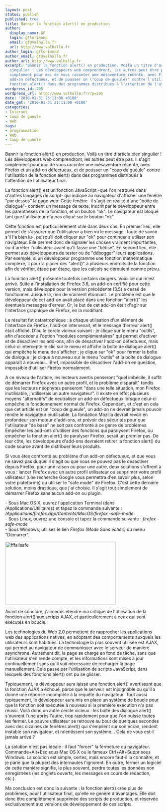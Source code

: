 ```yaml
---
layout: post
status: publish
published: true
title: Bannir la fonction alert() en production
author:
  display_name: GF
  login: gflorimond
  email: gf@valhalla.fr
  url: http://www.valhalla.fr
author_login: gflorimond
author_email: gf@valhalla.fr
author_url: http://www.valhalla.fr
excerpt: "Bannir la fonction alert() en production. Voilà un titre d'article bien
  singulier ! Les développeurs web comprendront, les autres peut être pas. Il s'agit
  simplement pour moi de vous raconter une mésaventure récente, avec Firefox et un
  add-on défectueux, et de pousser un \"coup de gueule\" contre l'utilisation de la
  fonction alert() dans des programmes distribués à l'attention de l'utilisateur final.\r\n\r\n"
wordpress_id: 295
wordpress_url: http://www.valhalla.fr/?p=295
date: '2010-01-31 23:11:00 +0100'
date_gmt: '2010-01-31 21:11:00 +0100'
categories:
- Internet
- Coup de gueule
- Web
tags:
- programmation
- Web
- Coup de gueule
---
```

<p>Bannir la fonction alert() en production. Voilà un titre d'article bien singulier ! Les développeurs web comprendront, les autres peut être pas. Il s'agit simplement pour moi de vous raconter une mésaventure récente, avec Firefox et un add-on défectueux, et de pousser un "coup de gueule" contre l'utilisation de la fonction alert() dans des programmes distribués à l'attention de l'utilisateur final.</p>
<p><a id="more"></a><a id="more-295"></a></p>
<p>La fonction alert() est un fonction JavaScript -que l'on retrouve dans d'autres langages de script- qui indique au navigateur d'afficher une fenêtre "par dessus" la page web. Cette fenêtre -il s'agit en réalité d'une "boîte de dialogue"- contient un message de texte, inscrit par le développeur entre les parenthèses de la fonction, et un bouton "ok". Le navigateur est bloqué tant que l'utilisateur n'a pas cliqué sur le bouton "ok".</p>
<p>Cette fonction est particulièrement utile dans deux cas. En premier lieu, elle permet de s'assurer que l'utilisateur a bien vu le message -faute de savoir s'il l'a bien lu-, puisqu'il doit cliquer sur "ok" pour continuer à utiliser son navigateur. Elle permet donc de signaler les choses vraiment importantes, ou d'arrêter l'utilisateur avant qu'il fasse une "bêtise". En second lieu, elle permet aux développeurs de tester ou de "débogger" leurs applications. Par exemple, si un développeur programme une fonction mathématique complexe, il pourra placer des "alert()" à plusieurs endroits de la fonction afin de vérifier, étape par étape, que les calculs se déroulent comme prévu.</p>
<p>La fonction alert() présente toutefois certains dangers. Voici ce qui m'est arrivé. Suite à l'installation de Firefox 3.6, un add-on certifié pour cette version, mais développé pour la version précédente (3.5) a cessé de fonctionner. Jusque là, rien de vraiment étonnant. Le problème est que le développeur de cet add-on avait placé dans une fonction "alert()" les éventuels messages d'erreur. Or, le but de cet add-on était d'agir sur l'interface graphique de Firefox, en la modifiant. </p>
<p>Le résultat fut catastrophique : à chaque utilisation d'un élément de l'interface de Firefox, l'add-on intervenait, et le message d'erreur alert() était affiché. D'où le cercle vicieux suivant : je clique sur le menu "outils", afin d'accéder à l'option "modules complémentaires" qui permet d'activer et de désactiver les add-ons, afin de désactiver l'add-on défectueux, mais celui-ci intercepte le clic sur le menu et affiche la boîte de dialogue alert() qui empêche le menu de s'afficher ; je clique sur "ok" pour fermer la boîte de dialogue ; je clique à nouveau sur le menu "outils" et la boîte de dialogue apparaît à nouveau... Bref, impossible de désactiver l'add-on en question, impossible d'utiliser Firefox normalement.</p>
<p>A ce niveau de l'article, les lecteurs avertis penseront "quel imbécile, il suffit de démarrer Firefox avec un autre profil, et le problème disparaît" tandis que les lecteurs néophytes penseront "dans une telle situation, mon Firefox inutilisable, j'utiliserais un autre navigateur". Il existe en effet plusieurs moyens "alternatifs" de neutraliser un add-on défectueux lorsque celui-ci empêche le fonctionnement normal de Firefox. Cependant, et c'est en cela que cet article est un "coup de gueule", un add-on ne devrait jamais pouvoir rendre le navigateur inutilisable. La fondation Mozilla devrait revoir en profondeur son moteur d'add-ons, et prévoir des sécurités pour que l'utilisateur "de base" ne soit pas confronté à ce genre de problèmes. Empêcher les add-ons d'utiliser des fonctions qui paralysent Firefox, ou empêcher la fonction alert() de paralyser Firefox, serait un premier pas. De leur côté, les développeurs d'add-ons devraient retirer la fonction alert() du code source avant de distribuer leurs produits.</p>
<p>Si vous êtes confronté au problème d'un add-on défectueux, et que vous ne savez pas duquel il s'agit ou que vous ne pouvez pas le désactiver depuis Firefox, pour une raison ou pour une autre, deux solutions s'offrent à vous : lancer Firefox avec un autre profil utilisateur ou supprimer votre profil utilisateur (une recherche Google vous permettra d'en savoir plus, selon votre plateforme) ou utiliser le "safe mode" de Firefox. C'est cette dernière solution, moins drastique, que j'ai choisie. Il s'agit tout simplement de démarrer Firefox sans aucun add-on ou plugin.</p>
<p>- Sous Mac OS X, ouvrez l'application Terminal (dans /Applications/Utilitaires) et tapez la commande suivante : <em>/Applications/firefox.app/Contents/MacOS/firefox  -safe-mode</em><br />
- Sous Linux, ouvrez une console et tapez la commande suivante : <em>firefox  -safe-mode</em><br />
- Sous Windows, utilisez le lien <em>Firefox (Mode Sans échec)</em> du menu "Démarrer".</p>
<p><a href="http://www.flickr.com/photos/valhallafr/4320226638/" title="fffailsafe de GF @ valhalla.fr, sur Flickr"><img src="http://farm5.static.flickr.com/4019/4320226638_993ff3ec4e_o.png" width="356" height="201" alt="fffailsafe" /></a></p>
<p>Avant de conclure, j'aimerais étendre ma critique de l'utilisation de la fonction alert() aux scripts AJAX, et particulièrement à ceux qui sont exécutés en boucle.</p>
<p>Les technologies du Web 2.0 permettent de rapprocher les applications web des applications natives, en adoptant des comportements auxquels les utilisateurs sont habitués. La technologie la plus souvent utilisée est AJAX, qui permet au navigateur de communiquer avec le serveur de manière asynchrone. Autrement dit, la page se charge en fond de tâche, sans que l'utilisateur s'en rende compte, et les informations sont mises à jour continuellement sans qu'il soit nécessaire de recharger la page manuellement. Cela passe par l'utilisation de scripts JavaScript, dans lesquels des fonctions alert() ont pu se glisser. </p>
<p>Typiquement, le développeur aura laissé une fonction alert() avertissant que la fonction AJAX a échoué, parce que le serveur est injoignable ou qu'il a donné une réponse incomplète à la requête du navigateur. Tout aussi typiquement, le développeur aura mis en place un système de boucle pour que la fonction soit exécutée à nouveau si la première exécution n'a pas réussi. Voilà donc un autre cercle vicieux : les boîte des dialogue alert() s'ouvrent l'une après l'autre, trop rapidement pour que l'on puisse toutes les fermer. Le pauvre utilisateur se retrouve au bout de quelques secondes avec des dizaines de fenêtres alert() qui s'empilent sur son écran, rendent instable son navigateur, et ralentissent son système... Cela ne vous est-il jamais arrivé ?</p>
<p>La solution n'est pas idéale : il faut "forcer" la fermeture du navigateur. Commande+Alt+Esc sous Mac OS X ou le fameux Ctrl+Alt+Suppr sous Windows. La solution est simple, certes, mais encore faut-il la connaître, et je parie que la plupart des internautes l'ignorent. En outre, fermer un logiciel de cette manière signifie, le plus souvent, perdre toutes les données non enregistrées (les onglets ouverts, les messages en cours de rédaction, etc.).</p>
<p>Ma conclusion est donc la suivante : la fonction alert() crée plus de problèmes, pour l'utilisateur final, qu'elle ne génère d'avantages. Elle doit donc être complètement supprimée des scripts de production, et réservée exclusivement aux versions de développement de ces scripts.</p>
